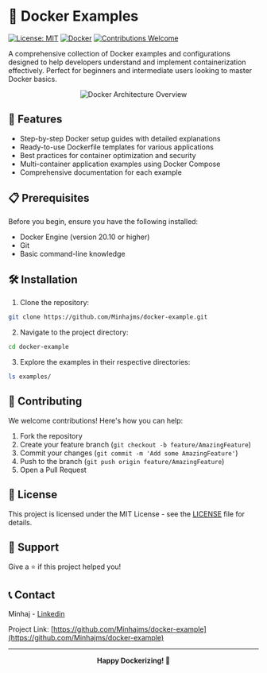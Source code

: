 # 🐳 Docker Examples

[![License: MIT](https://img.shields.io/badge/License-MIT-yellow.svg)](https://opensource.org/licenses/MIT)
[![Docker](https://img.shields.io/badge/docker-%230db7ed.svg?style=flat&logo=docker&logoColor=white)](https://www.docker.com/)
[![Contributions Welcome](https://img.shields.io/badge/contributions-welcome-brightgreen.svg?style=flat)](CONTRIBUTING.md)

A comprehensive collection of Docker examples and configurations designed to help developers understand and implement containerization effectively. Perfect for beginners and intermediate users looking to master Docker basics.

<div align="center">
  <img src="/api/placeholder/800/400" alt="Docker Architecture Overview">
</div>

## 🚀 Features

- Step-by-step Docker setup guides with detailed explanations
- Ready-to-use Dockerfile templates for various applications
- Best practices for container optimization and security
- Multi-container application examples using Docker Compose
- Comprehensive documentation for each example

## 📋 Prerequisites

Before you begin, ensure you have the following installed:

- Docker Engine (version 20.10 or higher)
- Git
- Basic command-line knowledge

## 🛠️ Installation

1. Clone the repository:
```bash
git clone https://github.com/Minhajms/docker-example.git
```

2. Navigate to the project directory:
```bash
cd docker-example
```

3. Explore the examples in their respective directories:
```bash
ls examples/
```




## 🤝 Contributing

We welcome contributions! Here's how you can help:

1. Fork the repository
2. Create your feature branch (`git checkout -b feature/AmazingFeature`)
3. Commit your changes (`git commit -m 'Add some AmazingFeature'`)
4. Push to the branch (`git push origin feature/AmazingFeature`)
5. Open a Pull Request

## 📄 License

This project is licensed under the MIT License - see the [LICENSE](LICENSE) file for details.

## 🌟 Support

Give a ⭐️ if this project helped you!

## 📞 Contact

Minhaj - [Linkedin](www.linkedin.com/in/minhajms)

Project Link: [https://github.com/Minhajms/docker-example](https://github.com/Minhajms/docker-example)

---

<div align="center">
  <strong>Happy Dockerizing! 🐳</strong>
</div>

